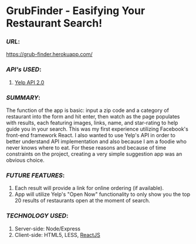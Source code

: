 # GrubFinder - Easifying Your Restaurant Search!

### _URL_:<br>
https://grub-finder.herokuapp.com/

### _API's_ _USED_:<br>
1. [Yelp API 2.0](https://www.yelp.com/developers/documentation/v2/overview)

### _SUMMARY_:<br> 
The function of the app is basic: input a zip code and a category of restaurant into the form and hit enter, then watch as the page populates with results, each featuring images, links, name, and star-rating to help guide you in your search. 
This was my first experience utilizing Facebook's front-end framework React. I also wanted to use Yelp's API in order to better understand API implementation and also because I am a foodie who never knows where to eat.
For these reasons and because of time constraints on the project, creating a very simple suggestion app was an obvious choice. 

### _FUTURE FEATURES_:<br>
1. Each result will provide a link for online ordering (if available). 
2. App will utilize Yelp's "Open Now" functionality to only show you the top 20 results of restaurants open at the moment of search. 

### _TECHNOLOGY USED_:<br>
1. Server-side: Node/Express<br> 
2. Client-side: HTML5, LESS, [ReactJS](https://facebook.github.io/react/) 
